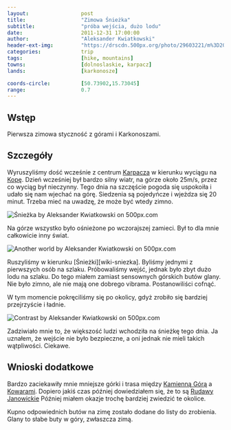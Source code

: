 ```yaml
---
layout:                 post
title:                  "Zimowa Śnieżka"
subtitle:               "próba wejścia, dużo lodu"
date:                   2011-12-31 17:00:00
author:                 "Aleksander Kwiatkowski"
header-ext-img:         "https://drscdn.500px.org/photo/29603221/m%3D2048/8d44953076484c4890bad2174a699570"
categories:             trip
tags:                   [hike, mountains]
towns:                  [dolnoslaskie, karpacz]
lands:                  [karkonosze]

coords-circle:          [50.73902,15.73045]
range:                  0.7
---
```


[wiki-karpacz]:         https://pl.wikipedia.org/wiki/Karpacz
[wiki-kopa]:            https://pl.wikipedia.org/wiki/Kopa_(Karkonosze)
[wiki-kamienna]:        https://pl.wikipedia.org/wiki/Kamienna_G%C3%B3ra
[wiki-kowary]:          https://pl.wikipedia.org/wiki/Kowary

Wstęp
-----

Pierwsza zimowa styczność z górami i Karkonoszami. 

Szczegóły
---------

Wyruszyliśmy dość wcześnie z centrum [Karpacza][wiki-karpacz] w kierunku wyciągu na [Kopę][wiki-kopa]. Dzień wcześniej
był bardzo silny wiatr, na górze około 25m/s, przez co wyciąg był nieczynny. Tego dnia na szczęście pogoda się uspokoiła
i udało się nam wjechać na górę. Siedzenia są pojedyńcze i wjeżdza się 20 minut. Trzeba mieć na uwadzę, że może być wtedy
zimno.

<div class='pixels-photo'>
  <p>
    <img src='https://drscdn.500px.org/photo/29603221/m%3D900/a6503b8fd9f9b60ef57f99b4fc7f0785' alt='Śnieżka by Aleksander Kwiatkowski on 500px.com'>
  </p>
  <a href='https://500px.com/photo/29603221/%C5%9Anie%C5%BCka-by-aleksander-kwiatkowski' alt='Śnieżka by Aleksander Kwiatkowski on 500px.com'></a>
</div>
<script type='text/javascript' src='https://500px.com/embed.js'></script>

Na górze wszystko było ośnieżone po wczorajszej zamieci. Był to dla mnie całkowicie inny świat.

<div class='pixels-photo'>
  <p>
    <img src='https://drscdn.500px.org/photo/24017721/m%3D900/2e6026a84bf6ea7833951a3fb380691a' alt='Another world by Aleksander Kwiatkowski on 500px.com'>
  </p>
  <a href='https://500px.com/photo/24017721/another-world-by-aleksander-kwiatkowski' alt='Another world by Aleksander Kwiatkowski on 500px.com'></a>
</div>
<script type='text/javascript' src='https://500px.com/embed.js'></script>

Ruszyliśmy w kierunku [Śnieżki][wiki-sniezka]. Byliśmy jednymi z pierwszych osób na szlaku. Próbowaliśmy wejść, jednak
było zbyt dużo lodu na szlaku. Do tego miałem zamiast sensownych górskich butów glany. Nie było zimno, ale nie mają one
dobrego vibrama. Postanowiliści cofnąć.

W tym momencie pokręciliśmy się po okolicy, gdyż zrobiło się bardziej przejrzyście i ładnie.

<div class='pixels-photo'>
  <p>
    <img src='https://drscdn.500px.org/photo/24298993/m%3D900/d5a232fbf2a77abda4233444066c7da5' alt='Contrast by Aleksander Kwiatkowski on 500px.com'>
  </p>
  <a href='https://500px.com/photo/24298993/contrast-by-aleksander-kwiatkowski' alt='Contrast by Aleksander Kwiatkowski on 500px.com'></a>
</div>
<script type='text/javascript' src='https://500px.com/embed.js'></script>

Zadziwiało mnie to, że większość ludzi wchodziła na śnieżkę tego dnia. Ja uznałem, że wejście nie było bezpieczne, a oni jednak
nie mieli takich wątpliwości. Ciekawe.



Wnioski dodatkowe
-----------------

Bardzo zaciekawiły mnie mniejsze górki i trasa między [Kamienną Górą][wiki-kamienna] a 
[Kowarami][wiki-kowary]. Dopiero jakiś czas później dowiedziałem się, że to są [Rudawy Janowickie](/land/rudawy_janowickie/)
Później miałem okazje trochę bardziej zwiedzić te okolice.

Kupno odpowiednich butów na zimę zostało dodane do listy do zrobienia. Glany to słabe buty w góry, zwłaszcza zimą.